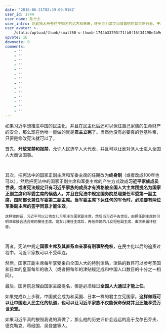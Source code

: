 ```yaml
---
date: '2018-06-21T02:39:09.916Z'
user_id: 1744
user_name: 陈士杰
user_intro: 划着独木舟去往不知名的远方和未来，逐步沦为享受风餐露宿的盲目旅行者。干着留学生和企二代的活儿，操着内阁总理的心。
user_avatar: >-
    /static/upload/thumb/small50-u-thumb-1744b33793f71fb0f16f34298e4b9ea5b3029c60d1bc.png
upvote: 16
downvote: 0
comments:
    - ''
    - ''
    - ''
    - ''
    - ''
    - ''
    - ''
    - ''
    - ''
    - ''
    - ''
    - ''
    - ''
    - ''
---
```


如果习近平想推进中国的民主化，并<span style="">且在民主化后还可以保住自己家族的生命财产的安全，那么现在他唯一能做的就是<b>君主立宪</b>了。当然他没有必要真的登基称帝，只要是修改宪法就可以了。</span>

  

首先，**开放党禁和报禁**，允许人民选举人大代表，并且可以让反对派人士进入全国人大商议国事。

<span style="font-weight: bold;"><br></span>

其次，把宪法中的国家正副主席和军委主席的任期改为**终身制**（或者改成100年也可以），然后把宪法中的国家正副主席和军委主席的产生方式改成**习近平家族成员世袭，**或者宪法规定只有习近平家族的成员才有资格被全国人大主席团提名为国家正副主席和军委主席的候选人。并且在宪法中规定国务院总理兼任军委第一副主席，国防部长兼任军委第二副主席。当军委主席下达任何的军令时，必须要有**两位军委副主席的签字同意才能生效**。

<sub>这样做的话，习近平可以让他女儿习明泽当国家副主席，然后当习近平去世后，由担任副主席的习明泽直接合法合宪的接任主席。她女儿接任主席后，再任命她的儿女担任副主席，由次来循环往替。</sub>

<span style="font-weight: bold;"><br></span>

再者，宪法中规定**国家主席及其直系血亲享有刑事豁免权**，在民主化以后的追责过程中，习近平家族可以不受牵连。

<span style="">然后，国家正副主席每年享受来自全国人大的特别津贴，津贴的数目可以参考英国和日本的皇室每年的收入（或者把每年的津贴规定成和中国人口数目的十分之一相同）。</span>  

<span style="">最后，国务院总理由国家主席提名，但是必须经过</span>**全国人大通过才能上任**<span style="">。</span>  

<span style="">如果完成以上步骤，中国就会成为和英国、日本一样的君主立宪国家。</span>**这样做既可以让中国走入民主化的轨道，也可以让习近平家族不仅能保命保财并且还能享受万世荣宠。**  

如果习近平真的按照我说的真做了，那么他的历史评价会远远的高于戈尔巴乔夫、德克勒克、蒋经国、吴登盛等人。

<div><span style="font-weight: bold;"><br></span></div>

<span style="font-weight: bold;"><br></span>

<span style="font-weight: bold;"><br></span>
